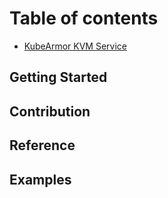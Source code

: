 # Table of contents

* [KubeArmor KVM Service](README.md)

## Getting Started

## Contribution


## Reference


## Examples

